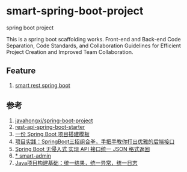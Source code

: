 # smart-spring-boot-project

spring boot project

This is a spring boot scaffolding works. Front-end and Back-end Code Separation, Code Standards, and Collaboration
Guidelines for Efficient Project Creation and Improved Team Collaboration.

## Feature

1. [smart rest spring boot](./smart-rest-spring-boot/README.md)

## 参考

1. [javahongxi/spring-boot-project](https://github.com/javahongxi/spring-boot-project)
2. [rest-api-spring-boot-starter](https://github.com/coder-amiao/rest-api-spring-boot-starter)
3. [一份 Spring Boot 项目搭建模板](https://mp.weixin.qq.com/s/_twQqmclPEmUJmhPjiqRcQ)
4. [项目实践：SpringBoot三招组合拳，手把手教你打出优雅的后端接口](https://mp.weixin.qq.com/s/iXDED4dQvzanqeu9VaYTqw)
5. [Spring Boot 无侵入式 实现 API 接口统一 JSON 格式返回](https://mp.weixin.qq.com/s/HKu6aqZkL4DEw-XrXnzCMw)
6. [* smart-admin](https://github.com/1024-lab/smart-admin)
7. [Java项目构建基础：统一结果，统一异常，统一日志](https://mp.weixin.qq.com/s?__biz=MzAxNjk4ODE4OQ==&mid=2247534201&idx=2&sn=2f932353c0ad9cbd249a2c51f63d9f06)

